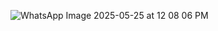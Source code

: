 ![WhatsApp Image 2025-05-25 at 12 08 06 PM](https://github.com/user-attachments/assets/7e1622bd-6b87-4c0d-b04d-18c082ae9ffe)
